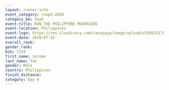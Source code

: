 ```yaml
--- 
layout: runner-info 
event_category: runph-2020 
category_km: day6 
event-title: RUN THE PHILIPPINE MOUNTAINS 
event-location: Philippines 
event-logo: https://res.cloudinary.com/raceyaya/image/upload/v1595251780/logo/2020/Image_ds2u6w.jpg 
event-date: 2020-07-25 
overall_rank: 
gender_rank: 
bib: 7124
first_name: Jerome
last_name: Tan
gender: Male
country: Philippines
finish_distance: 
category: Day 6
--- 
```

